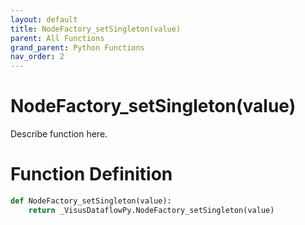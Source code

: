 ```yaml
---
layout: default
title: NodeFactory_setSingleton(value)
parent: All Functions
grand_parent: Python Functions
nav_order: 2
---
```


# NodeFactory_setSingleton(value)

Describe function here.

# Function Definition

```python
def NodeFactory_setSingleton(value):
    return _VisusDataflowPy.NodeFactory_setSingleton(value)
```